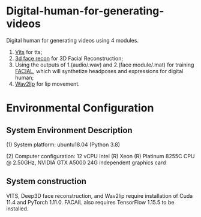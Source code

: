 # Digital-human-for-generating-videos
Digital human for generating videos using 4 modules.  
1. [Vits](https://github.com/ProgrammerManstein/VITS) for tts;  
2. [3d face recon](https://github.com/ProgrammerManstein/Deep3DFaceRecon_pytorch) for 3D Facial Reconstruction;  
3. Using the outputs of 1.(audio/.wav) and 2.(face module/.mat) for training [FACIAL](https://github.com/ProgrammerManstein/FACIAL), which will synthetize headposes and expressions for digital human;  
4. [Wav2lip](https://github.com/ajay-sainy/Wav2Lip-GFPGAN) for lip movement.  
# Environmental Configuration

## System Environment Description

(1) System platform: ubuntu18.04 (Python 3.8)  

(2) Computer configuration: 12 vCPU Intel (R) Xeon (R) Platinum 8255C CPU @ 2.50GHz, NVIDIA GTX A5000 24G independent graphics card  

## System construction

VITS, Deep3D face reconstruction, and Wav2lip require installation of Cuda 11.4 and PyTorch 1.11.0. FACAIL also requires TensorFlow 1.15.5 to be installed.  
